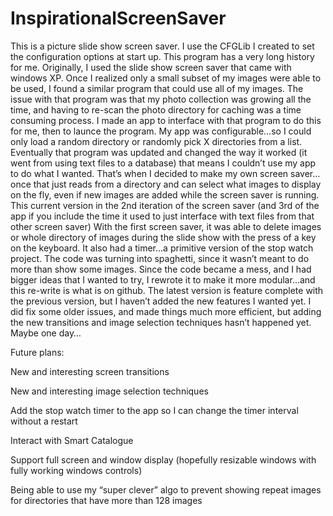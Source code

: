 # InspirationalScreenSaver

This is a picture slide show screen saver. I use the CFGLib I created to set the configuration options at start up. This program has a very long history for me. Originally, I used the slide show screen saver that came with windows XP. Once I realized only a small subset of my images were able to be used, I found a similar program that could use all of my images. The issue with that program was that my photo collection was growing all the time, and having to re-scan the photo directory for caching was a time consuming process. I made an app to interface with that program to do this for me, then to launce the program. My app was configurable…so I could only load a random directory or randomly pick X directories from a list. Eventually that program was updated and changed the way it worked (it went from using text files to a database) that means I couldn’t use my app to do what I wanted.
That’s when I decided to make my own screen saver…once that just reads from a directory and can select what images to display on the fly, even if new images are added while the screen saver is running.
This current version in the 2nd iteration of the screen saver (and 3rd of the app if you include the time it used to just interface with text files from that other screen saver) With the first screen saver, it was able to delete images or whole directory of images during the slide show with the press of a key on the keyboard. It also had a timer…a primitive version of the stop watch project. The code was turning into spaghetti, since it wasn’t meant to do more than show some images. Since the code became a mess, and I had bigger ideas that I wanted to try, I rewrote it to make it more modular…and this re-write is what is on github.
The latest version is feature complete with the previous version, but I haven’t added the new features I wanted yet. I did fix some older issues, and made things much more efficient, but adding the new transitions and image selection techniques hasn’t happened yet. Maybe one day… 

Future plans:

New and interesting screen transitions

New and interesting image selection techniques

Add the stop watch timer to the app so I can change the timer interval without a restart

Interact with Smart Catalogue

Support full screen and window display (hopefully resizable windows with fully working windows controls)

Being able to use my “super clever” algo to prevent showing repeat images for directories that have more than 128 images
